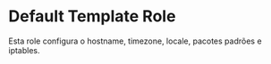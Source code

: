 # Default Template Role

Esta role configura o hostname, timezone, locale, pacotes padrões e iptables.